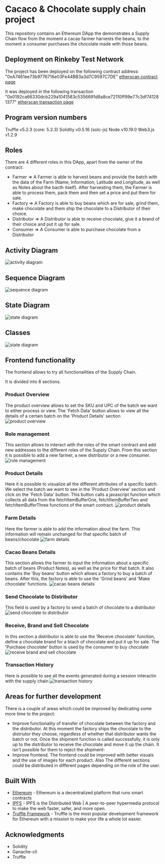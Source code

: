 # Cacaco & Chocolate supply chain project
This repository contains an Ethereum DApp the demonstrates a Supply Chain flow from the moment a cacao farmer harvests the beans, to the moment a consumer purchases the chocolate made with those beans.

## Deployment on Rinkeby Test Network

The project has been deployed on the following contract address:
"0xA7461ee73b9776716e03Fe44BB3a3d7C9597C7DE"
[etherscan contract page](https://rinkeby.etherscan.io/address/0xa7461ee73b9776716e03fe44bb3a3d7c9597c7de)

It was deployed in the following transaction
"0x0192ca66330dcb229a1041583c5356691d8a8ce72110ff99e77c3df741281377"
[etherscan transaction page](https://rinkeby.etherscan.io/tx/0x0192ca66330dcb229a1041583c5356691d8a8ce72110ff99e77c3df741281377)

## Program version numbers
Truffle v5.2.3 (core: 5.2.3)
Solidity v0.5.16 (solc-js)
Node v10.19.0
Web3.js v1.2.9

## Roles
There are 4 different roles in this DApp, apart from the owner of the contract:
- Farmer => A Farmer is able to harvest beans and provide the batch with the data of the Farm (Name, Information, Latitude and Longitude, as well as Notes about the bacth itself). After harvesting them, the Farmer is able to process them, pack them and then set a price and put them for sale.
- Factory => A Factory is able to buy beans which are for sale, grind them, make chocolate and them ship the chocolate to a Distributor of their choice. 
- Distributor => A Distributor is able to receive chocolate, give it a brand of their choice and put it up for sale.
- Consumer => A Consumer is able to purchase chocolate from a Distributor

## Activity Diagram

![activity diagram](images/Supplychain-Activity.png)

## Sequence Diagram

![sequence diagram](images/Supplychain-Sequence.png)

## State Diagram

![state diagram](images/Supplychain-State.png)

## Classes

![state diagram](images/Supplychain-Data_Modelling.png)


## Frontend functionality
The frontend allows to try all functionailities of the Supply Chain. 

It is divided into 8 sections.

### Product Overview
The product overview allows to set the SKU and UPC of the batch we want to either process or view. The 'Fetch Data' button allows to view all the details of a certain batch on the 'Product Details' section
![product overview](images/frontend1.PNG)

### Role management
This section allows to interact with the roles of the smart contract and add new addresses to the different roles of the Supply Chain. From this section it is possible to add a new farmer, a new distributor or a new consumer.
![role management](images/frontend2.PNG)

### Product Details
Here it is possible to visualize all the different attributes of a specific batch. We select the batch we want to see in the 'Product Overview' section and click on the 'Fetch Data' button. This button calls a javascript function which collects all data from the fetchItemBufferOne, fetchItemBufferTwo and fetchItemBufferThree functions of the smart contract.
![product details](images/frontend3.PNG)

### Farm Details
Here the farmer is able to add the information about the farm. This information will remain unchanged for that specific batch of beans/chocolate
![farm details](images/frontend4.PNG)

### Cacao Beans Details
This section allows the farmer to input the information about a specific batch of beans (Product Notes), as well as the price for that batch.
It also contains the 'Buy beans' button which allows a factory to buy a batch of beans. After this, the factory is able to use the 'Grind beans' and 'Make chocolate' functions.
![cacao beans details](images/frontend5.PNG)

### Send Chocolate to Distributor
This field is used by a factory to send a batch of chocolate to a distributor
![send chocolate to distributor](images/frontend6.PNG)

### Receive, Brand and Sell Chocolate
In this section a distributor is able to use the 'Receive chocolate' function, define a chocolate brand for a btach of chocolate and put it up for sale.
The 'Purchase chocolate' button is used by the consumer to buy chocolate
![receive brand and sell chocolate](images/frontend7.PNG)

### Transaction History
Here is possible to see all the events generated during a session interactin with the supply chain
![transaction history](images/frontend8.PNG)

## Areas for further development
There is a couple of areas which could be improved by dedicating some more time to the project:
- Improve functionality of transfer of chocolate between the factory and the distributor. At this moment the factory ships the chocolate to the distriutor they choose, regardless of whether that distributor wants the batch or not. Once the shipment function is called successfully, it is only up to the distributor to receive the chocolate and move it up the chain. It isn't possible for them to reject the shipment-
- Improve frontend. The frontend could be improved with better visuals and the use of images for each product. Also The different sections could be distributed in different pages depending on the role of the user.

## Built With

* [Ethereum](https://www.ethereum.org/) - Ethereum is a decentralized platform that runs smart contracts
* [IPFS](https://ipfs.io/) - IPFS is the Distributed Web | A peer-to-peer hypermedia protocol
to make the web faster, safer, and more open.
* [Truffle Framework](http://truffleframework.com/) - Truffle is the most popular development framework for Ethereum with a mission to make your life a whole lot easier.

## Acknowledgments

* Solidity
* Ganache-cli
* Truffle
